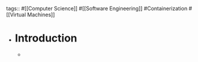 tags:: #[[Computer Science]] #[[Software Engineering]] #Containerization #[[Virtual Machines]]

- # Introduction
	-